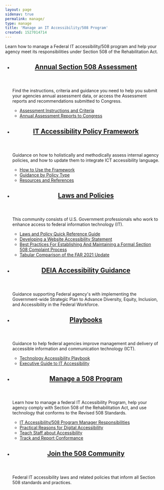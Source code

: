 ```yaml
---
layout: page
sidenav: true
permalink: manage/
type: manage
title: 'Manage an IT Accessibility/508 Program'
created: 1527014714
---
```

Learn how to manage a Federal IT accessibility/508 program and help your agency meet its responsibilities under Section 508 of the Rehabilitation Act.

<section class="usa-section">
<ul class="usa-card-group">
  <li class="tablet:grid-col-6 usa-card">
    <div class="usa-card__container radius-md">
      <header class="usa-card__header">
        <h2 class="usa-card__heading font-family-sans"><a href="{{site.baseurl}}/manage/section-508-assessment/">Annual Section 508 Assessment</a></h2>
      </header>
      <div class="usa-card__body">
        <p>Find the instructions, criteria and guidance you need to help you submit your agencies annual assessment data, or access the Assessment reports and recommendations submitted to Congress.</p>
        <ul class="add-list-reset">
          <li><a href="{{site.baseurl}}/manage/section-508-assessment/">Assessment Instructions and Criteria </a></li>          
          <li><a href="{{site.baseurl}}/manage/section-508-assessment/annual-reports/">Annual Assessment Reports to Congress</a></li>
        </ul>
      </div>
    </div>
  </li>
  <li class="tablet:grid-col-6 usa-card">
    <div class="usa-card__container radius-md">
      <header class="usa-card__header">
        <h2 class="usa-card__heading font-family-sans"><a href="{{site.baseurl}}/manage/policy-framework/introduction/">
        IT Accessibility Policy Framework</a></h2>
      </header>
      <div class="usa-card__body">
        <p>Guidance on how to holistically and methodically assess internal agency policies, and how to update them to integrate ICT accessibility language.</p>
        <ul class="add-list-reset">
          <li><a href="{{site.baseurl}}/manage/policy-framework/how-to-use-the-framework/how-to-identify-policies/">How to Use the Framework</a></li>          
          <li><a href="{{site.baseurl}}/manage/policy-framework/guidance-by-policy-type/approach/">Guidance by Policy Type</a></li>
          <li><a href="{{site.baseurl}}/manage/policy-framework/resources-and-references/policy-review-template/">Resources and References</a></li>
        </ul>
      </div>
    </div>
  </li>
  <li class="tablet:grid-col-6 usa-card">
    <div class="usa-card__container radius-md">
      <header class="usa-card__header">
        <h2 class="usa-card__heading font-family-sans"><a href="{{site.baseurl}}/manage/laws-and-policies/">Laws and Policies</a></h2>
      </header>
      <div class="usa-card__body">
        <p>This community consists of U.S. Government professionals who work to enhance access to federal information technology (IT).</p>
        <ul class="add-list-reset">
          <li><a href="{{site.baseurl}}/manage/laws-and-policies/quick-reference-guide/">Laws and Policy Quick Reference Guide</a></li>
          <li><a href="{{site.baseurl}}/manage/laws-and-policies/website-accessibility-statement/">Developing a Website Accessibility Statement</a></li>
          <li><a href="{{site.baseurl}}/manage/laws-and-policies/Section-508-complaints-best-practices">Best Practices For Establishing And Maintaining a Formal Section 508 Complaint Process</a></li>
          <li><a href="{{site.baseurl}}/manage/laws-and-policies/far-update-comparison/">Tabular Comparison of the FAR 2021 Update</a></li>
        </ul>
      </div>
    </div>
  </li>
  <li class="tablet:grid-col-6 usa-card">
    <div class="usa-card__container radius-md">
      <header class="usa-card__header">
        <h2 class="usa-card__heading font-family-sans"><a href="{{site.baseurl}}/manage/deia-guidance/">DEIA Accessibility Guidance</a></h2>
      </header>
      <div class="usa-card__body">
        <p>Guidance supporting Federal agency's with implementing the Government-wide Strategic Plan to Advance Diversity, Equity, Inclusion, and Accessibility in the Federal Workforce.</p>
      </div>
    </div>
  </li>
  <li class="tablet:grid-col-6 usa-card">
    <div class="usa-card__container radius-md">
      <header class="usa-card__header">
        <h2 class="usa-card__heading font-family-sans"><a href="{{site.baseurl}}/manage/playbooks/">Playbooks</a></h2>
      </header>
      <div class="usa-card__body">
        <p>Guidance to help federal agencies improve management and delivery of accessible information and communication technology (ICT).</p>
        <ul class="add-list-reset">
          <li><a href="{{site.baseurl}}/manage/playbooks/technology-accessibility-playbook-intro/">Technology Accessibility Playbook</a></li>
          <li><a href="{{site.baseurl}}/manage/playbooks/exec-guide-accessibility/">Executive Guide to IT Accessibility</a></li>
        </ul>
      </div>
    </div>
  </li>  
  <li class="tablet:grid-col-6 usa-card">
    <div class="usa-card__container radius-md">
      <header class="usa-card__header">
        <h2 class="usa-card__heading font-family-sans"><a href="{{site.baseurl}}/manage/program-management/">Manage a 508 Program</a></h2>
      </header>
      <div class="usa-card__body">
        <p>Learn how to manage a federal IT Accessibility Program, help your agency comply with Section 508 of the Rehabilitation Act, and use technology that conforms to the Revised 508 Standards.</p>
        <ul class="add-list-reset">
          <li><a href="{{site.baseurl}}/manage/program-manager-responsibilities/">IT Accessibility/508 Program Manager Responsibilities</a></li>
          <li><a href="{{site.baseurl}}/manage/benefits-of-accessibility/">Practical Reasons for Digital Accessibility</a></li>          
          <li><a href="{{site.baseurl}}/manage/teach-staff-about-accessibility/">Teach Staff about Accessibility</a></li>
          <li><a href="{{site.baseurl}}/manage/track-report-conformance/">Track and Report Conformance</a></li>
        </ul>
      </div>
    </div>
  </li>
  <li class="tablet:grid-col-6 usa-card">
    <div class="usa-card__container radius-md">
      <header class="usa-card__header">
        <h2 class="usa-card__heading font-family-sans"><a href="{{site.baseurl}}/manage/join-the-508-community/">Join the 508 Community</a></h2>
      </header>
      <div class="usa-card__body">
        <p>Federal IT accessibility laws and related policies that inform all Section 508 standards and practices.</p>
      </div>
    </div>
  </li>
</ul>
</section>
